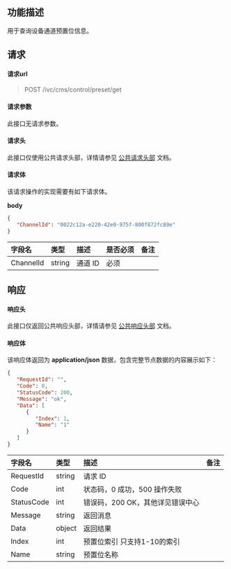 ## 功能描述

用于查询设备通道预置位信息。

## 请求

#### 请求url

> POST /ivc/cms/control/preset/get

#### 请求参数

此接口无请求参数。

#### 请求头

此接口仅使用公共请求头部，详情请参见 [公共请求头部](https://cloud.tencent.com/document/product/1344/50451) 文档。

#### 请求体

该请求操作的实现需要有如下请求体。

**body**

```json
{
   "ChannelId": "0022c12a-e220-42e0-975f-800f872fc89e"
}
```

| 字段名    | 类型   | 描述   | 是否必须 | 备注 |
| :-------- | :----- | :----- | :------- | :--- |
| ChannelId | string | 通道 ID | 必须     |      |

## 响应

#### 响应头

此接口仅返回公共响应头部，详情请参见 [公共响应头部](https://cloud.tencent.com/document/product/1344/50452) 文档。

#### 响应体

该响应体返回为 **application/json** 数据，包含完整节点数据的内容展示如下：

```json
{
   "RequestId": "",
   "Code": 0,
   "StatusCode": 200,
   "Message": "ok",
   "Data": [
      {
         "Index": 1,
         "Name": "1"
      }
   ]
}
```

| 字段名     | 类型   | 描述                             | 备注 |
| :--------- | :----- | :------------------------------- | :--- |
| RequestId  | string | 请求 ID                           |      |
| Code       | int    | 状态码，0 成功，500 操作失败     |      |
| StatusCode | int    | 错误码，200 OK，其他详见错误中心 |      |
| Message    | string | 返回消息                         |      |
| Data       | object | 返回结果                         |      |
| Index    | int | 预置位索引    只支持1-10的索引                     |      |
| Name       | string | 预置位名称                         |      |

